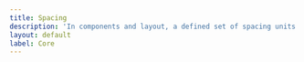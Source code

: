 ```yaml
---
title: Spacing
description: 'In components and layout, a defined set of spacing units provides good alignment and consistent spacing relationships.'
layout: default
label: Core
---
```

